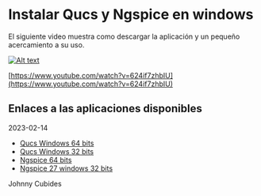 # Instalar Qucs y Ngspice en windows

El siguiente video muestra como descargar la aplicación y un pequeño acercamiento a su uso.

[![Alt text](https://img.youtube.com/vi/624if7zhbIU/0.jpg)](https://www.youtube.com/watch?v=624if7zhbIU)

[https://www.youtube.com/watch?v=624if7zhbIU](https://www.youtube.com/watch?v=624if7zhbIU)

## Enlaces a las aplicaciones disponibles

2023-02-14
* [Qucs Windows 64 bits](https://ra3xdh.github.io/)
* [Qucs Windows 32 bits](https://github.com/ra3xdh/qucs_s/releases/download/1.0.1/qucs_s_win32_1_0_1.zip)
* [Ngspice 64 bits](https://ngspice.sourceforge.io/)
* [Ngspice 27 windows 32 bits](https://ngspice.sourceforge.io/experimental/ngspice-27_xp.7z)

Johnny Cubides
